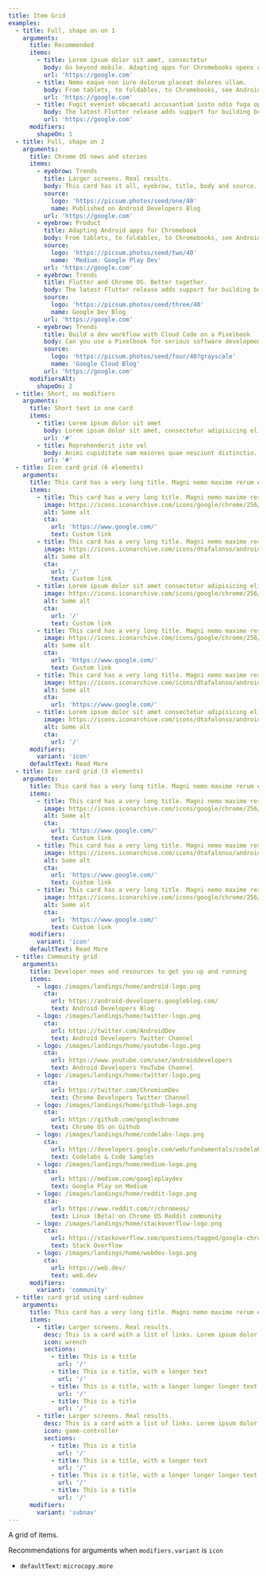 ```yaml
---
title: Item Grid
examples:
  - title: Full, shape on on 1
    arguments:
      title: Recommended
      items:
        - title: Lorem ipsum dolor sit amet, consectetur
          body: Go beyond mobile. Adapting apps for Chromebooks opens up a new world of possibility on larger screens.
          url: 'https://google.com'
        - title: Nemo eaque non iure dolorum placeat dolores ullam.
          body: From tablets, to foldables, to Chromebooks, see Android can be adapt to larger screens and form factors on Chrome OS.
          url: 'https://google.com'
        - title: Fugit eveniet obcaecati accusantium iusto odio fuga optio
          body: The latest Flutter release adds support for building beautiful, tailored Chrome OS applications.
          url: 'https://google.com'
      modifiers:
        shapeOn: 1
  - title: Full, shape on 2
    arguments:
      title: Chrome OS news and stories
      items:
        - eyebrow: Trends
          title: Larger screens. Real results.
          body: This card has it all, eyebrow, title, body and source. Go beyond mobile. Adapting apps for Chromebooks opens up a new world of possibility on larger screens.
          source:
            logo: 'https://picsum.photos/seed/one/40'
            name: Published on Android Developers Blog
          url: 'https://google.com'
        - eyebrow: Product
          title: Adapting Android apps for Chromebook
          body: From tablets, to foldables, to Chromebooks, see Android can be adapt to larger screens and form factors on Chrome OS.
          source:
            logo: 'https://picsum.photos/seed/two/40'
            name: 'Medium: Google Play Dev'
          url: 'https://google.com'
        - eyebrow: Trends
          title: Flutter and Chrome OS. Better together.
          body: The latest Flutter release adds support for building beautiful, tailored Chrome OS applications.
          source:
            logo: 'https://picsum.photos/seed/three/40'
            name: Google Dev Blog
          url: 'https://google.com'
        - eyebrow: Trends
          title: Build a dev workflow with Cloud Code on a Pixelbook
          body: Can you use a Pixelbook for serious software development?
          source:
            logo: 'https://picsum.photos/seed/four/40?grayscale'
            name: 'Google Cloud Blog'
          url: 'https://google.com'
      modifiersAlt:
        shapeOn: 2
  - title: Short, no modifiers
    arguments:
      title: Short text in one card
      items:
        - title: Lorem ipsum dolor sit amet
          body: Lorem ipsum dolor sit amet, consectetur adipisicing elit.
          url: '#'
        - title: Reprehenderit iste vel
          body: Animi cupiditate nam maiores quae nesciunt distinctio. Lorem ipsum dolor sit amet consectetur adipisicing elit. Id similique rerum rem, vero laboriosam nesciunt nisi dolor.
          url: '#'
  - title: Icon card grid (6 elements)
    arguments:
      title: This card has a very long title. Magni nemo maxime rerum ex quia!
      items:
        - title: This card has a very long title. Magni nemo maxime rerum ex quia!
          image: https://icons.iconarchive.com/icons/google/chrome/256/Google-Chrome-icon.png
          alt: Some alt
          cta:
            url: 'https://www.google.com/'
            text: Custom link
        - title: This card has a very long title. Magni nemo maxime rerum ex quia! Praesentium reprehenderit explicabo tempora aperiam.
          image: https://icons.iconarchive.com/icons/dtafalonso/android-l/512/Play-Store-icon.png
          alt: Some alt
          cta:
            url: '/'
            text: Custom link
        - title: Lorem ipsum dolor sit amet consectetur adipisicing elit.
          image: https://icons.iconarchive.com/icons/google/chrome/256/Google-Chrome-icon.png
          alt: Some alt
          cta:
            url: '/'
            text: Custom link
        - title: This card has a very long title. Magni nemo maxime rerum ex quia!
          image: https://icons.iconarchive.com/icons/google/chrome/256/Google-Chrome-icon.png
          alt: Some alt
          cta:
            url: 'https://www.google.com/'
            text: Custom link
        - title: This card has a very long title. Magni nemo maxime rerum ex quia! Praesentium reprehenderit explicabo tempora aperiam.
          image: https://icons.iconarchive.com/icons/dtafalonso/android-l/512/Play-Store-icon.png
          alt: Some alt
          cta:
            url: 'https://www.google.com/'
        - title: Lorem ipsum dolor sit amet consectetur adipisicing elit.
          image: https://icons.iconarchive.com/icons/dtafalonso/android-l/512/Play-Store-icon.png
          alt: Some alt
          cta:
            url: '/'
      modifiers:
        variant: 'icon'
      defaultText: Read More
  - title: Icon card grid (3 elements)
    arguments:
      title: This card has a very long title. Magni nemo maxime rerum ex quia!
      items:
        - title: This card has a very long title. Magni nemo maxime rerum ex quia!
          image: https://icons.iconarchive.com/icons/google/chrome/256/Google-Chrome-icon.png
          alt: Some alt
          cta:
            url: 'https://www.google.com/'
            text: Custom link
        - title: This card has a very long title. Magni nemo maxime rerum ex quia!
          image: https://icons.iconarchive.com/icons/dtafalonso/android-l/512/Play-Store-icon.png
          alt: Some alt
          cta:
            url: 'https://www.google.com/'
            text: Custom link
        - title: This card has a very long title. Magni nemo maxime rerum ex quia!
          image: https://icons.iconarchive.com/icons/google/chrome/256/Google-Chrome-icon.png
          alt: Some alt
          cta:
            url: 'https://www.google.com/'
            text: Custom link
      modifiers:
        variant: 'icon'
      defaultText: Read More
  - title: Community grid
    arguments:
      title: Developer news and resources to get you up and running
      items:
        - logo: /images/landings/home/android-logo.png
          cta:
            url: https://android-developers.googleblog.com/
            text: Android Developers Blog
        - logo: /images/landings/home/twitter-logo.png
          cta:
            url: https://twitter.com/AndroidDev
            text: Android Developers Twitter Channel
        - logo: /images/landings/home/youtube-logo.png
          cta:
            url: https://www.youtube.com/user/androiddevelopers
            text: Android Developers YouTube Channel
        - logo: /images/landings/home/twitter-logo.png
          cta:
            url: https://twitter.com/ChromiumDev
            text: Chrome Developers Twitter Channel
        - logo: /images/landings/home/github-logo.png
          cta:
            url: https://github.com/googlechrome
            text: Chrome OS on Github
        - logo: /images/landings/home/codelabs-logo.png
          cta:
            url: https://developers.google.com/web/fundamentals/codelabs/
            text: Codelabs & Code Samples
        - logo: /images/landings/home/medium-logo.png
          cta:
            url: https://medium.com/googleplaydev
            text: Google Play on Medium
        - logo: /images/landings/home/reddit-logo.png
          cta:
            url: https://www.reddit.com/r/chromeos/
            text: Linux (Beta) on Chrome OS Reddit community
        - logo: /images/landings/home/stackoverflow-logo.png
          cta:
            url: https://stackoverflow.com/questions/tagged/google-chrome-os
            text: Stack Overflow
        - logo: /images/landings/home/webdev-logo.png
          cta:
            url: https://web.dev/
            text: web.dev
      modifiers:
        variant: 'community'
  - title: card grid using card-subnav
    arguments:
      title: This card has a very long title. Magni nemo maxime rerum ex quia!
      items:
        - title: Larger screens. Real results.
          desc: This is a card with a list of links. Lorem ipsum dolor sit amet, consectetur adipiscing elit. Duis tempor est nec ante suscipit suscipit. Nullam euismod vel dui vitae pellentesque.
          icon: wrench
          sections:
            - title: This is a title
              url: '/'
            - title: This is a title, with a longer text
              url: '/'
            - title: This is a title, with a longer longer longer text
              url: '/'
            - title: This is a title
              url: '/'
        - title: Larger screens. Real results.
          desc: This is a card with a list of links. Lorem ipsum dolor sit amet, consectetur adipiscing elit. Duis tempor est nec ante suscipit suscipit. Nullam euismod vel dui vitae pellentesque.
          icon: game-controller
          sections:
            - title: This is a title
              url: '/'
            - title: This is a title, with a longer text
              url: '/'
            - title: This is a title, with a longer longer longer text
              url: '/'
            - title: This is a title
              url: '/'
      modifiers:
        variant: 'subnav'
---
```


A grid of items.

Recommendations for arguments when `modifiers.variant` is `icon`

- `defaultText`: `microcopy.more`
